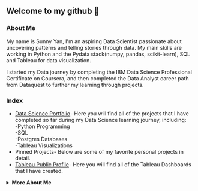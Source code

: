 ## Welcome to my github 👋 

### About Me

My name is Sunny Yan, I'm an aspiring Data Scientist passionate about uncovering patterns and telling stories through data. My main skills are working in Python and the Pydata stack(numpy, pandas, scikit-learn), SQL and Tableau for data visualization.

I started my Data journey by completing the IBM Data Science Professional Certificate on Coursera, and then completed the Data Analyst career path from Dataquest to further my learning through projects.

<!-- <summary><strong>Index</strong></summary> -->
### Index

- [Data Science Portfolio](https://github.com/sunnyyan97/Data-Science-Portfolio)- Here you will find all of the projects that I have completed so far during my Data Science learning journey, including:  
    -Python Programming  
    -SQL   
    -Postgres Databases    
    -Tableau Visualizations   
- Pinned Projects- Below are some of my favorite personal projects in detail.
- [Tableau Public Profile](https://public.tableau.com/profile/sunny.yan7263#!/)- Here you will find all of the Tableau Dashboards that I have created.

<details>
    
<summary><strong>More About Me</strong></summary>

- 🔭  I’m currently applying to jobs in Data Science, Data and Business Analytics and Business Intelligence. If you are looking for a hardworking team-player, look no further!
- 🌱  I'm currently enrolled in Duke's [Excel to MySQL: Analytic Techniques for Business Specialization](https://www.coursera.org/specializations/excel-mysql) and [UC Davis' Data Visualization with Tableau Specialization](https://www.coursera.org/specializations/data-visualization) on Coursera.
- 📫  How to reach me: https://www.linkedin.com/in/sunny-yan-0504a6120/
- 💬  Twitter for Data Visualizations: [@sunnyyan97](https://twitter.com/sunnyyan97)


<!--
**sunnyyan97/sunnyyan97** is a ✨ _special_ ✨ repository because its `README.md` (this file) appears on your GitHub profile.

Here are some ideas to get you started:

- 🔭 I’m currently working on ...
- 🌱 I’m currently learning ...
- 👯 I’m looking to collaborate on ...
- 🤔 I’m looking for help with ...
- 💬 Ask me about ...
- 📫 How to reach me: ...
- 😄 Pronouns: ...
- ⚡ Fun fact: ...
-->
